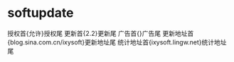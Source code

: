 # softupdate
授权首{允许}授权尾 更新首{2.2}更新尾 广告首{}广告尾
更新地址首{blog.sina.com.cn/ixysoft}更新地址尾 统计地址首{ixysoft.lingw.net}统计地址尾
